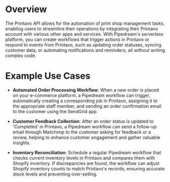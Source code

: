# Overview

The Printavo API allows for the automation of print shop management tasks, enabling users to streamline their operations by integrating their Printavo account with various other apps and services. With Pipedream's serverless platform, you can create workflows that trigger actions in Printavo or respond to events from Printavo, such as updating order statuses, syncing customer data, or automating notifications and reminders, all without writing complex code.

# Example Use Cases

- **Automated Order Processing Workflow**: When a new order is placed on your e-commerce platform, a Pipedream workflow can trigger, automatically creating a corresponding job in Printavo, assigning it to the appropriate staff member, and sending an order confirmation email to the customer using the SendGrid app.

- **Customer Feedback Collection**: After an order status is updated to 'Completed' in Printavo, a Pipedream workflow can send a follow-up email through Mailchimp to the customer asking for feedback or a review, helping to enhance customer engagement and gather valuable insights.

- **Inventory Reconciliation**: Schedule a regular Pipedream workflow that checks current inventory levels in Printavo and compares them with Shopify inventory. If discrepancies are found, the workflow can adjust Shopify inventory counts to match Printavo's records, ensuring accurate stock levels and preventing over-selling.
